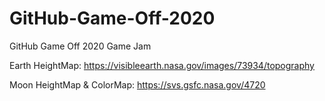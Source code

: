 # GitHub-Game-Off-2020
GitHub Game Off 2020 Game Jam

Earth HeightMap: https://visibleearth.nasa.gov/images/73934/topography

Moon HeightMap & ColorMap: https://svs.gsfc.nasa.gov/4720
